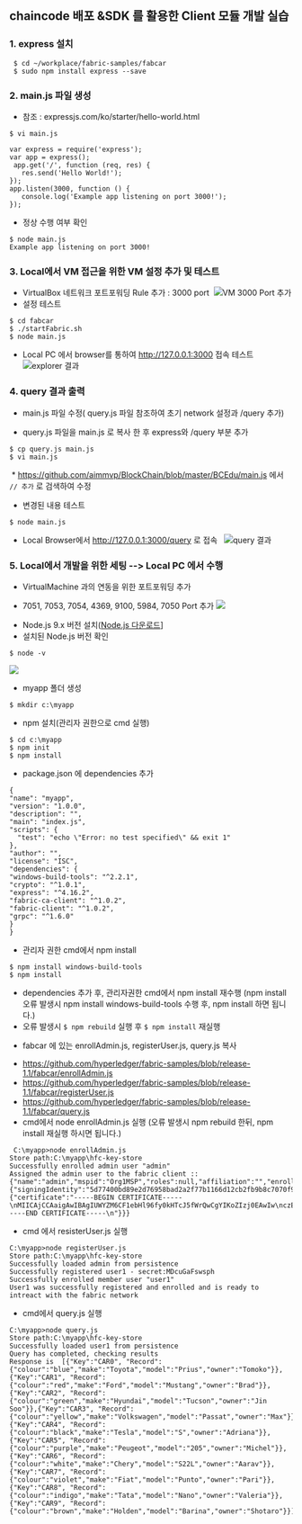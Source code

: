 ## chaincode 배포 &SDK 를 활용한 Client 모듈 개발 실습

### 1. express 설치  
```
 $ cd ~/workplace/fabric-samples/fabcar
 $ sudo npm install express --save
```

### 2. main.js 파일 생성
 * 참조 : expressjs.com/ko/starter/hello-world.html
 ```
 $ vi main.js
 ```
 ```
 var express = require('express');
 var app = express();
 app.get('/', function (req, res) {
    res.send('Hello World!');
 });
 app.listen(3000, function () {
    console.log('Example app listening on port 3000!');
 });
 ```
 * 정상 수행 여부 확인
 ```
 $ node main.js
 Example app listening on port 3000!
 ```

### 3. Local에서 VM 접근을 위한 VM 설정 추가 및 테스트
  * VirtualBox 네트워크 포트포워딩 Rule 추가 : 3000 port
  ![VM 3000 Port 추가 ](https://github.com/aimmvp/BlockChain/blob/master/BCEdu/img/edu4_1.png)
  * 설정 테스트
  ```
  $ cd fabcar
  $ ./startFabric.sh
  $ node main.js
  ```
  * Local PC 에서 browser를 통하여 http://127.0.0.1:3000 접속 테스트
  ![explorer 결과 ](https://github.com/aimmvp/BlockChain/blob/master/BCEdu/img/edu4_2.png)

### 4. query 결과 출력
  * main.js 파일 수정( query.js 파일 참조하여 초기 network 설정과 /query 추가)
   - query.js 파일을 main.js 로 복사 한 후 express와 /query 부분 추가
  ```
  $ cp query.js main.js
  $ vi main.js
  ```
  * https://github.com/aimmvp/BlockChain/blob/master/BCEdu/main.js 에서 ```// 추가``` 로 검색하여 수정

* 변경된 내용 테스트
 ```
 $ node main.js
 ```
   - Local Browser에서 http://127.0.0.1:3000/query 로 접속
   ![query 결과 ](https://github.com/aimmvp/BlockChain/blob/master/BCEdu/img/edu4_3.png)

### 5. Local에서 개발을 위한 세팅 --> Local PC 에서 수행
 * VirtualMachine 과의 연동을 위한 포트포워딩 추가
  - 7051, 7053,  7054, 4369, 9100, 5984, 7050 Port 추가
 ![](https://github.com/aimmvp/BlockChain/blob/master/BCEdu/img/edu4_4.png)
 * Node.js 9.x 버전 설치([Node.js 다운로드](https://nodejs.org/en/)]
 * 설치된 Node.js 버전 확인
  ```
  $ node -v
  ```
 ![](https://github.com/aimmvp/BlockChain/blob/master/BCEdu/img/edu4_5.png)
 * myapp 폴더 생성 
 ```
 $ mkdir c:\myapp
 ```
 * npm 설치(관리자 권한으로 cmd  실행)
 ```
 $ cd c:\myapp
 $ npm init
 $ npm install
 ```
 * package.json 에 dependencies 추가
  ```
  {
  "name": "myapp",
  "version": "1.0.0",
  "description": "",
  "main": "index.js",
  "scripts": {
    "test": "echo \"Error: no test specified\" && exit 1"
  },
  "author": "",
  "license": "ISC",
  "dependencies": {
 "windows-build-tools": "^2.2.1",
 "crypto": "^1.0.1",
 "express": "^4.16.2",
 "fabric-ca-client": "^1.0.2",
 "fabric-client": "^1.0.2",
 "grpc": "^1.6.0"
  }
}
  ```
 * 관리자 권한 cmd에서 npm install
 ```
 $ npm install windows-build-tools
 $ npm install
 ```
 - dependencies 추가 후, 관리자권한 cmd에서 npm install 재수행
  (npm install 오류 발생시 npm install windows-build-tools 수행 후, npm install 하면 됩니다.)
  - 오류 발생시 ```$ npm rebuild``` 실행 후 ```$ npm install``` 재실행
 * fabcar 에 있는 enrollAdmin.js, registerUser.js, query.js 복사
  - https://github.com/hyperledger/fabric-samples/blob/release-1.1/fabcar/enrollAdmin.js
  - https://github.com/hyperledger/fabric-samples/blob/release-1.1/fabcar/registerUser.js
  - https://github.com/hyperledger/fabric-samples/blob/release-1.1/fabcar/query.js
 - cmd에서 node enrollAdmin.js 실행
 (오류 발생시 npm rebuild 한뒤, npm install 재실행 하시면 됩니다.)
 ```
  C:\myapp>node enrollAdmin.js
 Store path:C:\myapp\hfc-key-store
Successfully enrolled admin user "admin"
Assigned the admin user to the fabric client ::{"name":"admin","mspid":"Org1MSP","roles":null,"affiliation":"","enrollmentSecret":"","enrollment":{"signingIdentity":"5d77400bd89e2d76958bad2a2f77b1166d12cb2fb9b8c7070f92bf58f8cea4f2","identity":{"certificate":"-----BEGIN CERTIFICATE-----\nMIICAjCCAaigAwIBAgIUWYZM6CF1ebHl96fy0kHTcJ5fWrQwCgYIKoZIzj0EAwIw\nczELMAkGA1UEBhMCVVMxEzARBgNVBAgTCkNhbGlmb3JuaWExFjAUBgNVBAcTDVNh\nbiBGcmFuY2lzY28xGTAXBgNVBAoTEG9yZzEuZXhhbXBsZS5jb20xHDAaBgNVBAMT\nE2NhLm9yZzEuZXhhbXBsZS5jb20wHhcNMTgwMzIwMTU0NTAwWhcNMTkwMzIwMTU1\nMDAwWjAhMQ8wDQYDVQQLEwZjbGllbnQxDjAMBgNVBAMTBWFkbWluMFkwEwYHKoZI\nzj0CAQYIKoZIzj0DAQcDQgAEi4DYcNcD4XxtW0s7ReP7aditmyFAxpDnzvGjquG5\nAQYqGzK/dXxTXwRQfhywvoGaJBK+H+eNvCfOQPiobBJi5KNsMGowDgYDVR0PAQH/\nBAQDAgeAMAwGA1UdEwEB/wQCMAAwHQYDVR0OBBYEFEPqXDElkJNCcf+UlT9D8jgK\nq5lPMCsGA1UdIwQkMCKAIEI5qg3NdtruuLoM2nAYUdFFBNMarRst3dusalc2Xkl8\nMAoGCCqGSM49BAMCA0gAMEUCIQCxUr6z20YcMgZBq65nLc9YnYVmTzFPOELexqO7\n9qD71QIgJkyEaH7vUGL/d2RBwKX6eTkR5lYxjNUqFo+p5QeZf7U=\n-----END CERTIFICATE-----\n"}}}
 ```
 - cmd 에서 resisterUser.js 실행
 ```
C:\myapp>node registerUser.js
Store path:C:\myapp\hfc-key-store
Successfully loaded admin from persistence
Successfully registered user1 - secret:MDcuGaFswsph
Successfully enrolled member user "user1"
User1 was successfully registered and enrolled and is ready to intreact with the fabric network
 ```
 - cmd에서 query.js 실행
 ```
C:\myapp>node query.js
Store path:C:\myapp\hfc-key-store
Successfully loaded user1 from persistence
Query has completed, checking results
Response is  [{"Key":"CAR0", "Record":{"colour":"blue","make":"Toyota","model":"Prius","owner":"Tomoko"}},{"Key":"CAR1", "Record":{"colour":"red","make":"Ford","model":"Mustang","owner":"Brad"}},{"Key":"CAR2", "Record":{"colour":"green","make":"Hyundai","model":"Tucson","owner":"Jin Soo"}},{"Key":"CAR3", "Record":{"colour":"yellow","make":"Volkswagen","model":"Passat","owner":"Max"}},{"Key":"CAR4", "Record":{"colour":"black","make":"Tesla","model":"S","owner":"Adriana"}},{"Key":"CAR5", "Record":{"colour":"purple","make":"Peugeot","model":"205","owner":"Michel"}},{"Key":"CAR6", "Record":{"colour":"white","make":"Chery","model":"S22L","owner":"Aarav"}},{"Key":"CAR7", "Record":{"colour":"violet","make":"Fiat","model":"Punto","owner":"Pari"}},{"Key":"CAR8", "Record":{"colour":"indigo","make":"Tata","model":"Nano","owner":"Valeria"}},{"Key":"CAR9", "Record":{"colour":"brown","make":"Holden","model":"Barina","owner":"Shotaro"}}]
 ```
